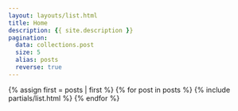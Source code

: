 ```yaml
---
layout: layouts/list.html
title: Home
description: {{ site.description }}
pagination:
  data: collections.post
  size: 5
  alias: posts
  reverse: true
---
```


<!-- Display 5 most recent blog posts -->
{% assign first = posts | first %}
{% for post in posts %}
  {% include partials/list.html %}
{% endfor %}
